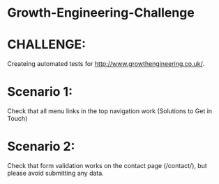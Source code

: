 # Growth-Engineering-Challenge

# CHALLENGE: 

Createing automated tests for http://www.growthengineering.co.uk/.

# Scenario 1: 

Check that all menu links in the top navigation work (Solutions to Get in Touch) 

# Scenario 2: 

Check that form validation works on the contact page (/contact/), but please avoid submitting any data. 
